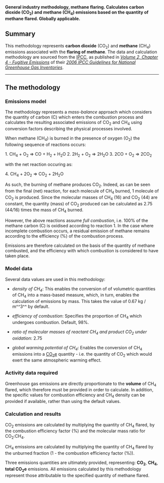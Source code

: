 **General industry methodology, methane flaring. Calculates carbon
dioxide (CO<sub>2</sub>) and methane (CH<sub>4</sub>) emissions based on the quantity
of methane flared. Globally applicable.**

## Summary

This methodology represents **carbon dioxide** (CO<sub>2</sub>) and **methane**
(CH<sub>4</sub>) emissions associated with the **flaring of methane**. The data
and calculation methodology are sourced from the [IPCC](IPCC), as
published in *[Volume 2, Chapter 4 - Fugitive
Emissions](http://www.ipcc-nggip.iges.or.jp/public/2006gl/pdf/2_Volume2/V2_4_Ch4_Fugitive_Emissions.pdf)*
of their *[2006 IPCC Guidelines for National Greenhouse Gas
Inventories](http://www.ipcc-nggip.iges.or.jp/public/2006gl/index.html)*.

-----

## The methodology

### Emissions model

The methodology represents a *mass-balance* approach which considers the
quantity of carbon (C) which enters the combustion process and
calculates the resulting associated emissions of CO<sub>2</sub> and CH<sub>4</sub>
using conversion factors describing the physical processes involved.

When methane (CH<sub>4</sub>) is burned in the presence of oxygen (O<sub>2</sub>) the
following sequence of reactions occurs:

1\. CH<sub>4</sub> + O<sub>2</sub> =\> CO + H<sub>2</sub> + H<sub>2</sub>O
2\. 2H<sub>2</sub> + O<sub>2</sub> =\> 2H<sub>2</sub>O
3\. 2CO + O<sub>2</sub> =\> 2CO<sub>2</sub>

with the net reaction occuring as:

4\. CH<sub>4</sub> + 2O<sub>2</sub> =\> CO<sub>2</sub> + 2H<sub>2</sub>O

As such, the burning of methane produces CO<sub>2</sub>. Indeed, as can be seen
from the final (net) reaction, for each molecule of CH<sub>4</sub> burned, 1
molecule of CO<sub>2</sub> is produced. Since the molecular masses of CH<sub>4</sub>
(16) and CO<sub>2</sub> (44) are constant, the quantity (mass) of CO<sub>2</sub>
produced can be calculated as 2.75 (44/16) times the mass of CH<sub>4</sub>
burned.

However, the above reactions assume *full combustion*, i.e. 100% of the
methane carbon (C) is oxidised according to reaction 1. In the case
where incomplete combustion occurs, a residual emission of methane
remains according to the efficiency (%) of the combustion process.

Emissions are therefore calculated on the basis of the quantity of
methane combusted, and the efficiency with which combustion is
considered to have taken place.

### Model data

Several data values are used in this methodology:

  - *density of CH<sub>4</sub>*: This enables the conversion of of volumetric
    quantities of CH<sub>4</sub> into a mass-based measure, which, in turn,
    enables the calculation of emissions by mass. This takes the value
    of 0.67 kg / m^^3^^ by default.

<!-- end list -->

  - *efficiency of combustion*: Specifies the proportion of CH<sub>4</sub>
    which undergoes combustion. Default, 98%.

<!-- end list -->

  - *ratio of molecular masses of reactant CH<sub>4</sub> and product CO<sub>2</sub>
    under oxidation*: 2.75

<!-- end list -->

  - *global warming potential of CH<sub>4</sub>*: Enables the conversion of
    CH<sub>4</sub> emissions into a
    [CO<sub>2</sub>e](Greenhouse_gases_Global_warming_potentials) quantity -
    i.e. the quantity of CO<sub>2</sub> which would exert the same atmospheric
    warming effect.

### Activity data required

Greenhouse gas emissions are directly proportionate to the **volume** of
CH<sub>4</sub> flared, which therefore must be provided in order to calculate.
In addition, the specific values for combustion efficiency and CH<sub>4</sub>
density can be provided if available, rather than using the default
values.

### Calculation and results

CO<sub>2</sub> emissions are calculated by multiplying the quantity of CH<sub>4</sub>
flared, by the combustion efficiency factor (%) and the molecular mass
ratio for CO<sub>2</sub>:CH<sub>4</sub>.

CH<sub>4</sub> emissions are calculated by multiplying the quantity of CH<sub>4</sub>
flared by the unburned fraction (1 - the combustion efficiency factor
(%)).

Three emissions quantities are ultimately provided, representing:
**CO<sub>2</sub>**, **CH<sub>4</sub>**, **total CO<sub>2</sub>e** emissions. All emissions
calculated by this methodology represent those attributable to the
specified quantity of methane flared.

